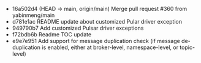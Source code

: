 - 16a502d4 (HEAD -> main, origin/main) Merge pull request #360 from yabinmeng/main
- d781e1ac README update about customized Pular driver exception
- 949790b7 Add customized Pulsar driver exceptions
- f72bdb6b Readme TOC update
- e9e7e951 Add support for message duplication check (if message de-duplication is enabled, either at broker-level, namespace-level, or topic-level)
